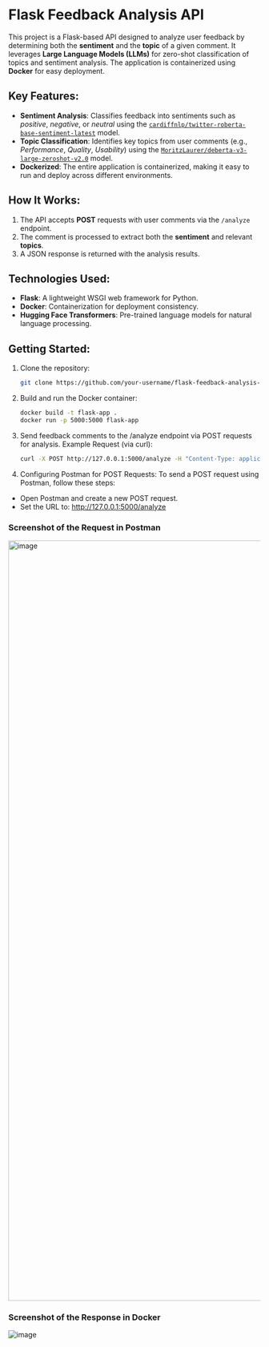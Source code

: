 # Flask Feedback Analysis API

This project is a Flask-based API designed to analyze user feedback by determining both the **sentiment** and the **topic** of a given comment. It leverages **Large Language Models (LLMs)** for zero-shot classification of topics and sentiment analysis. The application is containerized using **Docker** for easy deployment.

## Key Features:
- **Sentiment Analysis**: Classifies feedback into sentiments such as *positive*, *negative*, or *neutral* using the [`cardiffnlp/twitter-roberta-base-sentiment-latest`](https://huggingface.co/cardiffnlp/twitter-roberta-base-sentiment-latest) model.
- **Topic Classification**: Identifies key topics from user comments (e.g., *Performance*, *Quality*, *Usability*) using the [`MoritzLaurer/deberta-v3-large-zeroshot-v2.0`](https://huggingface.co/MoritzLaurer/deberta-v3-large-zeroshot-v2.0) model.
- **Dockerized**: The entire application is containerized, making it easy to run and deploy across different environments.

## How It Works:
1. The API accepts **POST** requests with user comments via the `/analyze` endpoint.
2. The comment is processed to extract both the **sentiment** and relevant **topics**.
3. A JSON response is returned with the analysis results.

## Technologies Used:
- **Flask**: A lightweight WSGI web framework for Python.
- **Docker**: Containerization for deployment consistency.
- **Hugging Face Transformers**: Pre-trained language models for natural language processing.

## Getting Started:
1. Clone the repository:
   ```bash
   git clone https://github.com/your-username/flask-feedback-analysis-api.git


2. Build and run the Docker container:
    ```bash
    docker build -t flask-app .
    docker run -p 5000:5000 flask-app

3. Send feedback comments to the /analyze endpoint via POST requests for analysis.
Example Request (via curl):

    ```bash
    curl -X POST http://127.0.0.1:5000/analyze -H "Content-Type: application/json" -d '{"comment": "This is a sample comment"}'

4. Configuring Postman for POST Requests:
To send a POST request using Postman, follow these steps:
  - Open Postman and create a new POST request.
  - Set the URL to: http://127.0.0.1:5000/analyze

### Screenshot of the Request in Postman
<img width="1518" alt="image" src="https://github.com/user-attachments/assets/42b5839f-a0d6-494f-971d-62451fa2fde0">

### Screenshot of the Response in Docker
![image](https://github.com/user-attachments/assets/b28af137-2c36-4e8f-af07-c392898c4ed6)




